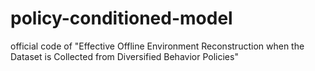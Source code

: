 # policy-conditioned-model
official code of "Effective Offline Environment Reconstruction when the Dataset is Collected from Diversified Behavior Policies"
